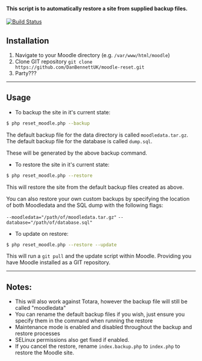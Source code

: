 #### This script is to automatically restore a site from supplied backup files.

[![Build Status](https://travis-ci.org/DanBennettUK/moodle-reset.svg?branch=master)](https://travis-ci.org/DanBennettUK/moodle-reset)


## Installation

1. Navigate to your Moodle directory (e.g. `/var/www/html/moodle`)
2. Clone GIT repository `git clone https://github.com/DanBennettUK/moodle-reset.git`
3. Party???

---

## Usage

-   To backup the site in it's current state:

```sh
$ php reset_moodle.php --backup
```

The default backup file for the data directory is called `moodledata.tar.gz`.
The default backup file for the database is called `dump.sql`.

These will be generated by the above backup command.

-   To restore the site in it's current state:

```sh
$ php reset_moodle.php --restore
```

This will restore the site from the default backup files created as above.

You can also restore your own custom backups by specifying the location of both Moodledata and the SQL dump with the following flags:

`--moodledata="/path/of/moodledata.tar.gz"`
`--database="/path/of/database.sql"`

-   To update on restore:

```sh
$ php reset_moodle.php --restore --update
```

This will run a `git pull` and the update script within Moodle. Providing you have Moodle installed as a GIT repository.

---

## Notes:

-   This will also work against Totara, however the backup file will still be called "moodledata"
-   You can rename the default backup files if you wish, just ensure you specify them in the command when running the restore
-   Maintenance mode is enabled and disabled throughout the backup and restore processes
-   SELinux permissions also get fixed if enabled.
-   If you cancel the restore, rename `index.backup.php` to `index.php` to restore the Moodle site.
